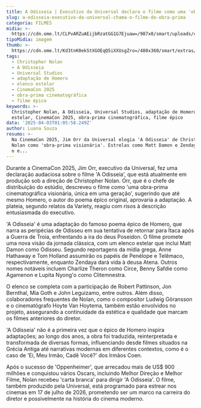 ```yaml
---
title: A Odisseia | Executivo da Universal declara o filme como uma 'obra-prima'
slug: a-odisseia-executivo-da-universal-chama-o-filme-de-obra-prima
categoria: FILMES
midia: >-
  https://cdn.ome.lt/CLPvARZuAEijbRzatGG1G7Ejuaw=/987x0/smart/uploads/conteudo/fotos/a-odisseia-matt-damon_mhnzxao.jpg
tipoMidia: imagem
thumb: >-
  https://cdn.ome.lt/Kd3tnK0ekStXGOEqQ5iXXUsgZro=/480x360/smart/extras/conteudos/a-odisseia-matt-damon_MFNACl5.jpg
tags:
  - Christopher Nolan
  - A Odisseia
  - Universal Studios
  - adaptação de Homero
  - elenco estelar
  - CinemaCon 2025
  - obra-prima cinematográfica
  - filme épico
keywords: >-
  Christopher Nolan, A Odisseia, Universal Studios, adaptação de Homero, elenco
  estelar, CinemaCon 2025, obra-prima cinematográfica, filme épico
data: '2025-04-03T01:05:58.249Z'
author: Luana Souza
resumo: >-
  Na CinemaCon 2025, Jim Orr da Universal elogia 'A Odisseia' de Christopher
  Nolan como 'obra-prima visionária'. Estrelas como Matt Damon e Zendaya lideram
  o e...
---
```


Durante a CinemaCon 2025, Jim Orr, executivo da Universal, fez uma declaração audaciosa sobre o filme 'A Odisseia', que está atualmente em produção sob a direção de Christopher Nolan. Orr, que é o chefe de distribuição do estúdio, descreveu o filme como 'uma obra-prima cinematográfica visionária, única em uma geração', sugerindo que até mesmo Homero, o autor do poema épico original, aprovaria a adaptação. A plateia, segundo relatos da Variety, reagiu com risos à descrição entusiasmada do executivo.

'A Odisseia' é uma adaptação do famoso poema épico de Homero, que narra as peripécias de Odisseu em sua tentativa de retornar para Ítaca após a Guerra de Troia, enfrentando a ira do deus Poseidon. O filme promete uma nova visão da jornada clássica, com um elenco estelar que inclui Matt Damon como Odisseu. Segundo reportagens da mídia grega, Anne Hathaway e Tom Holland assumirão os papéis de Penélope e Telêmaco, respectivamente, enquanto Zendaya dará vida à deusa Atena. Outros nomes notáveis incluem Charlize Theron como Circe, Benny Safdie como Agamenon e Lupita Nyong'o como Clitemnestra.

O elenco se completa com a participação de Robert Pattinson, Jon Bernthal, Mia Goth e John Leguizamo, entre outros. Além disso, colaboradores frequentes de Nolan, como o compositor Ludwig Göransson e o cinematógrafo Hoyte Van Hoytema, também estão envolvidos no projeto, assegurando a continuidade da estética e qualidade que marcam os filmes anteriores do diretor.

'A Odisseia' não é a primeira vez que o épico de Homero inspira adaptações; ao longo dos anos, a obra foi traduzida, reinterpretada e transformada de diversas formas, influenciando desde filmes situados na Grécia Antiga até narrativas modernas em diferentes contextos, como é o caso de 'Ei, Meu Irmão, Cadê Você?' dos Irmãos Coen.

Após o sucesso de 'Oppenheimer', que arrecadou mais de US$ 900 milhões e conquistou vários Oscars, incluindo Melhor Direção e Melhor Filme, Nolan recebeu 'carta branca' para dirigir 'A Odisseia'. O filme, também produzido pela Universal, está programado para estrear nos cinemas em 17 de julho de 2026, prometendo ser um marco na carreira do diretor e possivelmente na história do cinema moderno.
